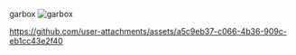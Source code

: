 garbox
![garbox](https://github.com/user-attachments/assets/167e01ca-4d1f-4d42-95eb-9d200c2ee9ca)


https://github.com/user-attachments/assets/a5c9eb37-c066-4b36-909c-eb1cc43e2f40

